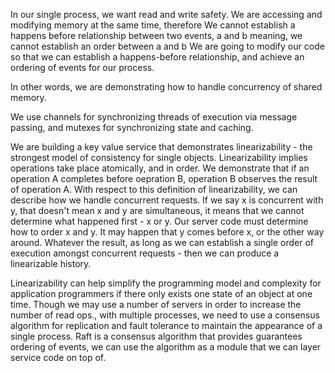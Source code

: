 In our single process, we want read and write safety.
We are accessing and modifying memory at the same time, therefore
We cannot establish a happens before relationship between two events, a and b
meaning, we cannot establish an order between a and b
We are going to modify our code so that we can establish a happens-before relationship, and achieve an ordering of events for our process.

In other words, we are demonstrating how to handle concurrency of shared memory.

We use channels for synchronizing threads of execution via message passing, and mutexes for synchronizing state and caching.

We are building a key value service that demonstrates linearizability - the strongest model of consistency for single objects. Linearizability implies operations take place atomically, and in order. We demonstrate that if an operation A completes before oepration B, operation B observes the result of operation A. With respect to this definition of linearizability, we can describe how we handle concurrent requests. If we say x is concurrent with y, that doesn't mean x and y are simultaneous, it means that we cannot determine what happened first - x or y. Our server code must determine how to order x and y. It may happen that y comes before x, or the other way around. Whatever the result, as long as we can establish a single order of execution amongst concurrent requests - then we can produce a linearizable history.

Linearizability can help simplify the programming model and complexity for application programmers if there only exists one state of an object at one time.
Though we may use a number of servers in order to increase the number of read ops., with multiple processes, we need to use a consensus algorithm for replication and fault tolerance to maintain the appearance of a single process.
Raft is a consensus algorithm that provides guarantees ordering of events, we can use the algorithm as a module that we can layer service code on top of.
